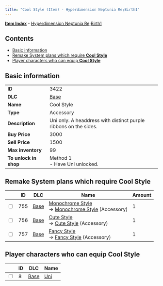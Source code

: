 ```yaml
---
title: "Cool Style (Item) - Hyperdimension Neptunia Re;Birth1"
---
```


[**Item Index**](/neptunia/rb1/item/index.html) - [Hyperdimension Neptunia Re;Birth1](/neptunia/rb1)

## Contents

- [Basic information](#basic-information)
- [Remake System plans which require **Cool Style**](#remake-system-plans-which-require-cool-style)
- [Player characters who can equip **Cool Style**](#player-characters-who-can-equip-cool-style)

## Basic information

|   |   |
| -- | -- |
| **ID** | 3422 |
| **DLC** | [Base](/neptunia/rb1/dlc/1-base.html) |
| **Name** | Cool Style |
| **Type** | Accessory |
| **Description** | Uni only. A headdress with distinct purple ribbons on the sides. |
| **Buy Price** | 3000 |
| **Sell Price** | 1500 |
| **Max inventory** | 99 |
| **To unlock in shop** | Method 1<br />- Have Uni unlocked. |

## Remake System plans which require **Cool Style**

|    | ID | DLC | Name | Amount |
| -- | -- | --- | ---- | ------ |
| <input type="checkbox" id="rb1-remake-1-755" class="trackbox" /> | 755 | [Base](/neptunia/rb1/dlc/1-base.html) | [Monochrome Style](/neptunia/rb1/remake/1-755-monochrome-style.html)<br />→ [Monochrome Style](/neptunia/rb1/item/1-3423-monochrome-style.html) (Accessory) | 1 |
| <input type="checkbox" id="rb1-remake-1-756" class="trackbox" /> | 756 | [Base](/neptunia/rb1/dlc/1-base.html) | [Cute Style](/neptunia/rb1/remake/1-756-cute-style.html)<br />→ [Cute Style](/neptunia/rb1/item/1-3424-cute-style.html) (Accessory) | 1 |
| <input type="checkbox" id="rb1-remake-1-757" class="trackbox" /> | 757 | [Base](/neptunia/rb1/dlc/1-base.html) | [Fancy Style](/neptunia/rb1/remake/1-757-fancy-style.html)<br />→ [Fancy Style](/neptunia/rb1/item/1-3425-fancy-style.html) (Accessory) | 1 |

## Player characters who can equip **Cool Style**

|    | ID | DLC | Name |
| -- | -- | --- | ---- |
| <input type="checkbox" id="rb1-player-1-8" class="trackbox" /> | 8 | [Base](/neptunia/rb1/dlc/1-base.html) | [Uni](/neptunia/rb1/player/1-8-uni.html) |